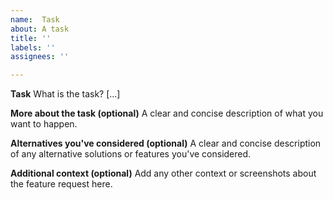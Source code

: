 ```yaml
---
name:  Task
about: A task 
title: ''
labels: ''
assignees: ''

---
```


**Task**
What is the task? [...]

**More about the task (optional)**
A clear and concise description of what you want to happen.

**Alternatives you've considered (optional)**
A clear and concise description of any alternative solutions or features you've considered.

**Additional context (optional)**
Add any other context or screenshots about the feature request here.
